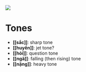 ![](https://i.ytimg.com/vi/zqsnqmR7cfM/maxresdefault.jpg)


# Tones
- **[[sắc]]**: sharp tone
- **[[huyền]]**: jet tone?
- **[[hỏi]]**: question tone
- **[[ngã]]**: falling (then rising) tone
- **[[nặng]]**: heavy tone